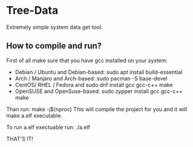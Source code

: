 # Tree-Data
Extremely simple system data get tool. 

## How to compile and run?
First of all make sure that you have gcc installed on your system:
  - Debian / Ubuntu and Debian-based:
      sudo apt install build-essential
  - Arch / Manjaro and Arch-based:
    sudo pacman -S base-devel
  - CentOS/ RHEL / Fedora and 
    sudo dnf install gcc gcc-c++ make
  - OpenSUSE and OpenSuse-based:
    sudo zypper install gcc gcc-c++ make

Than run: make -j$(nproc)
This will compile the project for you and it will make a.elf executable.

To run a.elf exectuable run: 
   ./a.elf

THAT'S IT!
